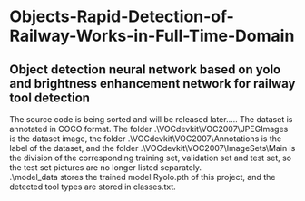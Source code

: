 # Objects-Rapid-Detection-of-Railway-Works-in-Full-Time-Domain
Object detection neural network based on yolo and brightness enhancement network for railway tool detection
-------------------------------------------------------------------------------------------------------
The source code is being sorted and will be released later.....
The dataset is annotated in COCO format. 
The folder .\VOCdevkit\VOC2007\JPEGImages is the dataset image, 
the folder .\VOCdevkit\VOC2007\Annotations is the label of the dataset, 
and the folder .\VOCdevkit\VOC2007\ImageSets\Main is the division of the corresponding training set, validation set and test set, 
so the test set pictures are no longer listed separately.  
.\model_data stores the trained model Ryolo.pth of this project, and the detected tool types are stored in classes.txt.
